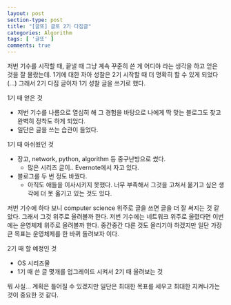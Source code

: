 ```yaml
---
layout: post
section-type: post
title: "[글또] 글또 2기 다짐글"
categories: Algorithm
tags: [ '글또' ]
comments: true
---
```


저번 기수를 시작할 때, 끝낼 때 그냥 계속 꾸준히 쓴 게 어디야 라는 생각을 하고 얻은 것을 잘 몰랐는데.
1기에 대한 자아 성찰은 2기 시작할 때 더 명확히 할 수 있게 되었다(...)
그래서 2기 다짐 글이자 1기 성찰 글을 쓰기로 했다.


1기 때 얻은 것
- 저번 기수를 나름으로 열심히 해 그 경험을 바탕으로 나에게 딱 맞는 블로그도 찾고 완벽히 정착도 하게 되었다.
- 일단은 글을 쓰는 습관이 들었다.

1기 때 아쉬웠던 것
- 장고, network, python, algorithm 등 중구난방으로 썼다.
  - 많은 시리즈 글이.. Evernote에서 자고 있다.
- 블로그를 두 번 정도 바꿨다.
  - 아직도 애들을 이사시키지 못했다. 너무 부족해서 그것을 고쳐서 옮기고 싶은 생각에 더 못 옮기고 있는 것도 있다.


저번 기수에 하다 보니 computer science 위주로 글을 쓰면 글을 더 잘 써지는 것 같았다. 그래서 그것 위주로 올려볼까 한다. 저번 기수에는 네트워크 위주로 올렸다면 이번에는 운영체제 위주로 올려볼까 한다. 중간중간 다른 것도 올리기야 하겠지만 일단 가장 큰 목표는 운영체제를 한 바퀴 돌려보자 이다.

2기 때 할 예정인 것
- OS 시리즈물
- 1기 때 쓴 글 몇개를 업그레이드 시켜서 2기 때 올려보는 것

뭐 사실... 계획은 틀어질 수 있겠지만 일단은 최대한 목표를 세우고 최대한 지켜나가는 것이 중요한 것 같다.
